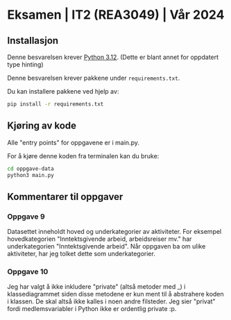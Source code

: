 # Eksamen | IT2 (REA3049) | Vår 2024

## Installasjon

Denne besvarelsen krever [Python 3.12](https://www.python.org/downloads/release/python-3120). (Dette er blant annet for oppdatert type hinting)

Denne besvarelsen krever pakkene under `requirements.txt`.

Du kan installere pakkene ved hjelp av:

```sh
pip install -r requirements.txt
```

## Kjøring av kode

Alle "entry points" for oppgavene er i main.py.

For å kjøre denne koden fra terminalen kan du bruke:

```sh
cd oppgave-data
python3 main.py
```

## Kommentarer til oppgaver


### Oppgave 9

Datasettet inneholdt hoved og underkategorier av aktiviteter. For eksempel hovedkategorien "Inntektsgivende arbeid, arbeidsreiser mv." har underkategorien "Inntektsgivende arbeid". Når oppgaven ba om ulike aktiviteter, har jeg tolket dette som underkategorier.

### Oppgave 10

Jeg har valgt å ikke inkludere "private" (altså metoder med _) i klassediagrammet siden disse metodene er kun ment til å abstrahere koden i klassen. De skal altså ikke kalles i noen andre filsteder. Jeg sier "privat" fordi medlemsvariabler i Python ikke er ordentlig private :p.
